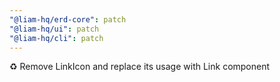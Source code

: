 ```yaml
---
"@liam-hq/erd-core": patch
"@liam-hq/ui": patch
"@liam-hq/cli": patch
---
```


♻️ Remove LinkIcon and replace its usage with Link component
